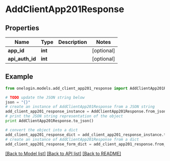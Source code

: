 # AddClientApp201Response


## Properties
Name | Type | Description | Notes
------------ | ------------- | ------------- | -------------
**app_id** | **int** |  | [optional] 
**api_auth_id** | **int** |  | [optional] 

## Example

```python
from onelogin.models.add_client_app201_response import AddClientApp201Response

# TODO update the JSON string below
json = "{}"
# create an instance of AddClientApp201Response from a JSON string
add_client_app201_response_instance = AddClientApp201Response.from_json(json)
# print the JSON string representation of the object
print AddClientApp201Response.to_json()

# convert the object into a dict
add_client_app201_response_dict = add_client_app201_response_instance.to_dict()
# create an instance of AddClientApp201Response from a dict
add_client_app201_response_form_dict = add_client_app201_response.from_dict(add_client_app201_response_dict)
```
[[Back to Model list]](../README.md#documentation-for-models) [[Back to API list]](../README.md#documentation-for-api-endpoints) [[Back to README]](../README.md)


